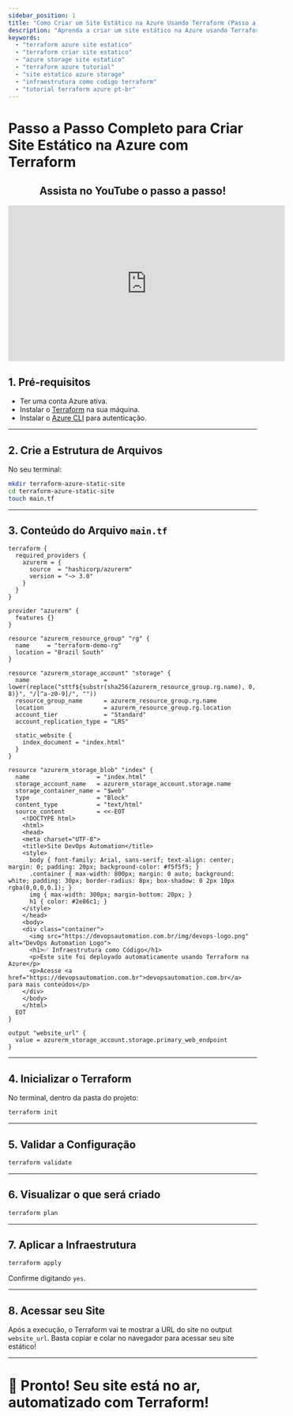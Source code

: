 ```yaml
---
sidebar_position: 1
title: "Como Criar um Site Estático na Azure Usando Terraform (Passo a Passo 2025)"
description: "Aprenda a criar um site estático na Azure usando Terraform, configurando Storage Account, Resource Group e publicação automática de HTML. Tutorial completo para DevOps e Cloud!"  
keywords:
  - "terraform azure site estatico"
  - "terraform criar site estatico"
  - "azure storage site estatico"
  - "terraform azure tutorial"
  - "site estatico azure storage"
  - "infraestrutura como codigo terraform"
  - "tutorial terraform azure pt-br"
---
```


# Passo a Passo Completo para Criar Site Estático na Azure com Terraform

<div align="center">

## Assista no YouTube o passo a passo!

<iframe width="560" height="315" src="https://www.youtube.com/embed/5P-SKj7v9Ho" frameborder="0" allow="accelerometer; autoplay; clipboard-write; encrypted-media; gyroscope; picture-in-picture" allowfullscreen></iframe>

</div>



## 1. Pré-requisitos
- Ter uma conta Azure ativa.
- Instalar o [Terraform](https://developer.hashicorp.com/terraform/downloads) na sua máquina.
- Instalar o [Azure CLI](https://learn.microsoft.com/en-us/cli/azure/install-azure-cli) para autenticação.

---

## 2. Crie a Estrutura de Arquivos

No seu terminal:

```bash
mkdir terraform-azure-static-site
cd terraform-azure-static-site
touch main.tf
```

---

## 3. Conteúdo do Arquivo `main.tf`

```hcl
terraform {
  required_providers {
    azurerm = {
      source  = "hashicorp/azurerm"
      version = "~> 3.0"
    }
  }
}

provider "azurerm" {
  features {}
}

resource "azurerm_resource_group" "rg" {
  name     = "terraform-demo-rg"
  location = "Brazil South"
}

resource "azurerm_storage_account" "storage" {
  name                     = lower(replace("sttf${substr(sha256(azurerm_resource_group.rg.name), 0, 8)}", "/[^a-z0-9]/", ""))
  resource_group_name      = azurerm_resource_group.rg.name
  location                 = azurerm_resource_group.rg.location
  account_tier             = "Standard"
  account_replication_type = "LRS"

  static_website {
    index_document = "index.html"
  }
}

resource "azurerm_storage_blob" "index" {
  name                   = "index.html"
  storage_account_name   = azurerm_storage_account.storage.name
  storage_container_name = "$web"
  type                   = "Block"
  content_type           = "text/html"
  source_content         = <<-EOT
    <!DOCTYPE html>
    <html>
    <head>
    <meta charset="UTF-8">
    <title>Site DevOps Automation</title>
    <style>
      body { font-family: Arial, sans-serif; text-align: center; margin: 0; padding: 20px; background-color: #f5f5f5; }
      .container { max-width: 800px; margin: 0 auto; background: white; padding: 30px; border-radius: 8px; box-shadow: 0 2px 10px rgba(0,0,0,0.1); }
      img { max-width: 300px; margin-bottom: 20px; }
      h1 { color: #2e86c1; }
    </style>
    </head>
    <body>
    <div class="container">
      <img src="https://devopsautomation.com.br/img/devops-logo.png" alt="DevOps Automation Logo">
      <h1>✅ Infraestrutura como Código</h1>
      <p>Este site foi deployado automaticamente usando Terraform na Azure</p>
      <p>Acesse <a href="https://devopsautomation.com.br">devopsautomation.com.br</a> para mais conteúdos</p>
    </div>
    </body>
    </html>
  EOT
}

output "website_url" {
  value = azurerm_storage_account.storage.primary_web_endpoint
}
```

---

## 4. Inicializar o Terraform

No terminal, dentro da pasta do projeto:

```bash
terraform init
```

---

## 5. Validar a Configuração

```bash
terraform validate
```

---

## 6. Visualizar o que será criado

```bash
terraform plan
```

---

## 7. Aplicar a Infraestrutura

```bash
terraform apply
```

Confirme digitando `yes`.

---

## 8. Acessar seu Site

Após a execução, o Terraform vai te mostrar a URL do site no output `website_url`. Basta copiar e colar no navegador para acessar seu site estático!

---

# 🚀 Pronto! Seu site está no ar, automatizado com Terraform!